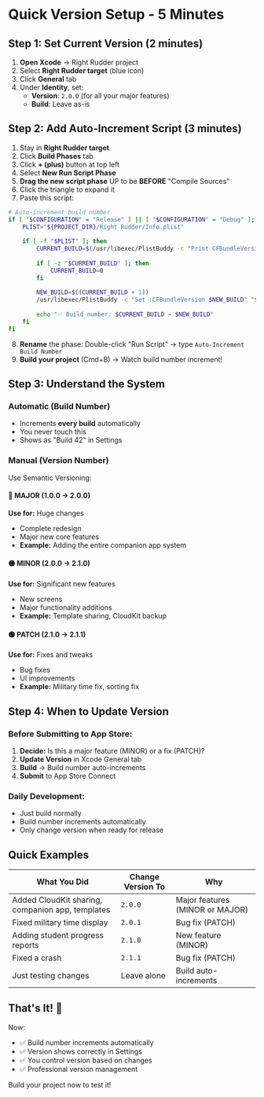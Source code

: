 # Quick Version Setup - 5 Minutes

## Step 1: Set Current Version (2 minutes)

1. **Open Xcode** → Right Rudder project
2. Select **Right Rudder target** (blue icon)
3. Click **General** tab
4. Under **Identity**, set:
   - **Version**: `2.0.0` (for all your major features)
   - **Build**: Leave as-is

## Step 2: Add Auto-Increment Script (3 minutes)

1. Stay in **Right Rudder target**
2. Click **Build Phases** tab
3. Click **+ (plus)** button at top left
4. Select **New Run Script Phase**
5. **Drag the new script phase** UP to be **BEFORE** "Compile Sources"
6. Click the triangle to expand it
7. Paste this script:

```bash
# Auto-increment build number
if [ "$CONFIGURATION" = "Release" ] || [ "$CONFIGURATION" = "Debug" ]; then
    PLIST="${PROJECT_DIR}/Right Rudder/Info.plist"
    
    if [ -f "$PLIST" ]; then
        CURRENT_BUILD=$(/usr/libexec/PlistBuddy -c "Print CFBundleVersion" "$PLIST" 2>/dev/null)
        
        if [ -z "$CURRENT_BUILD" ]; then
            CURRENT_BUILD=0
        fi
        
        NEW_BUILD=$((CURRENT_BUILD + 1))
        /usr/libexec/PlistBuddy -c "Set :CFBundleVersion $NEW_BUILD" "$PLIST"
        
        echo "✅ Build number: $CURRENT_BUILD → $NEW_BUILD"
    fi
fi
```

8. **Rename** the phase: Double-click "Run Script" → type `Auto-Increment Build Number`
9. **Build your project** (Cmd+B) → Watch build number increment!

## Step 3: Understand the System

### Automatic (Build Number)
- Increments **every build** automatically
- You never touch this
- Shows as "Build 42" in Settings

### Manual (Version Number)
Use Semantic Versioning:

#### 🔴 **MAJOR** (1.0.0 → 2.0.0)
**Use for:** Huge changes
- Complete redesign
- Major new core features
- **Example:** Adding the entire companion app system

#### 🟡 **MINOR** (2.0.0 → 2.1.0)
**Use for:** Significant new features
- New screens
- Major functionality additions
- **Example:** Template sharing, CloudKit backup

#### 🟢 **PATCH** (2.1.0 → 2.1.1)
**Use for:** Fixes and tweaks
- Bug fixes
- UI improvements
- **Example:** Military time fix, sorting fix

## Step 4: When to Update Version

### Before Submitting to App Store:
1. **Decide:** Is this a major feature (MINOR) or a fix (PATCH)?
2. **Update Version** in Xcode General tab
3. **Build** → Build number auto-increments
4. **Submit** to App Store Connect

### Daily Development:
- Just build normally
- Build number increments automatically
- Only change version when ready for release

## Quick Examples

| What You Did | Change Version To | Why |
|--------------|-------------------|-----|
| Added CloudKit sharing, companion app, templates | `2.0.0` | Major features (MINOR or MAJOR) |
| Fixed military time display | `2.0.1` | Bug fix (PATCH) |
| Adding student progress reports | `2.1.0` | New feature (MINOR) |
| Fixed a crash | `2.1.1` | Bug fix (PATCH) |
| Just testing changes | Leave alone | Build auto-increments |

## That's It! 🎉

Now:
- ✅ Build number increments automatically
- ✅ Version shows correctly in Settings
- ✅ You control version based on changes
- ✅ Professional version management

Build your project now to test it!


